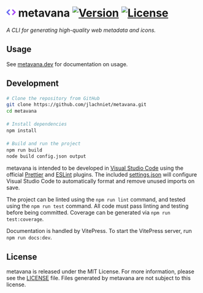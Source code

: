 # <img src="docs/public/logo-192x192.png" width="24" height="24" alt=""> metavana [![Version](https://img.shields.io/npm/v/metavana)](https://www.npmjs.com/package/metavana) [![License](https://img.shields.io/github/license/jlachniet/metavana)](LICENSE)

_A CLI for generating high-quality web metadata and icons._

## Usage

See [metavana.dev](https://metavana.dev/) for documentation on usage.

## Development

```bash
# Clone the repository from GitHub
git clone https://github.com/jlachniet/metavana.git
cd metavana

# Install dependencies
npm install

# Build and run the project
npm run build
node build config.json output
```

metavana is intended to be developed in [Visual Studio Code](https://code.visualstudio.com/) using the official [Prettier](https://marketplace.visualstudio.com/items?itemName=esbenp.prettier-vscode) and [ESLint](https://marketplace.visualstudio.com/items?itemName=dbaeumer.vscode-eslint) plugins. The included [settings.json](.vscode/settings.json) will configure Visual Studio Code to automatically format and remove unused imports on save.

The project can be linted using the `npm run lint` command, and tested using the `npm run test` command. All code must pass linting and testing before being committed. Coverage can be generated via `npm run test:coverage`.

Documentation is handled by VitePress. To start the VitePress server, run `npm run docs:dev`.

## License

metavana is released under the MIT License. For more information, please see the [LICENSE](LICENSE) file. Files generated by metavana are not subject to this license.
